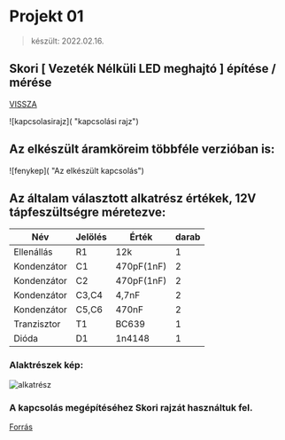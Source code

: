 # Projekt 01 

> készült: 2022.02.16.

## Skori [ Vezeték Nélküli LED meghajtó ] építése / mérése

[VISSZA](https://leventegal.github.io/portfolio/)

![kapcsolasirajz]( "kapcsolási rajz")

## Az elkészült áramköreim többféle verzióban is:

![fenykep]( "Az elkészült kapcsolás")

## Az általam választott alkatrész értékek, 12V tápfeszültségre méretezve:

|Név|Jelölés|Érték|darab|
|----|----|----|------|
|Ellenállás|R1|12k|1|
|Kondenzátor|C1|470pF(1nF)|2|
|Kondenzátor|C2|470pF(1nF)|2|
|Kondenzátor|C3,C4|4,7nF|2|
|Kondenzátor|C5,C6|470nF|2|
|Tranzisztor|T1|BC639|1|
|Dióda|D1|1n4148|1|

### Alaktrészek kép:

![alkatrész]()

### A kapcsolás megépítéséhez Skori rajzát használtuk fel. 

[Forrás](http://skory.gylcomp.hu/kapcs/kapcs.html)

